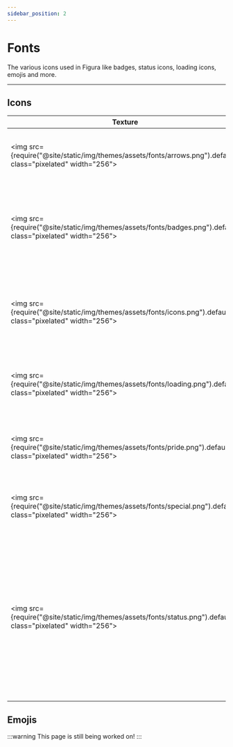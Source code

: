 ```yaml
---
sidebar_position: 2
---
```


# Fonts

The various icons used in Figura like badges, status icons, loading icons, emojis and more.

---

## Icons

| Texture                                                                                                             | File Path                   | Description                                                                                                                                                                          |
| ------------------------------------------------------------------------------------------------------------------- | --------------------------- | ------------------------------------------------------------------------------------------------------------------------------------------------------------------------------------ |
| <img src={require("@site/static/img/themes/assets/fonts/arrows.png").default} class="pixelated" width="256"></img>  | `textures/font/arrows.png`  | Arrow icons that appear in the Figura Settings Menu.                                                                                                                                 |
| <img src={require("@site/static/img/themes/assets/fonts/badges.png").default} class="pixelated" width="256"></img>  | `textures/font/badges.png`  | Badges that appear in chat indicating stuff like errors, warnings, permissions or special roles.                                                                                     |
| <img src={require("@site/static/img/themes/assets/fonts/icons.png").default} class="pixelated" width="256"></img>   | `textures/font/icons.png`   | Icons that appear when making an avatar favorite, in the search bars, and info boxes.                                                                                                |
| <img src={require("@site/static/img/themes/assets/fonts/loading.png").default} class="pixelated" width="256"></img> | `textures/font/loading.png` | A loading icon that appears when an avatar is being loaded.                                                                                                                          |
| <img src={require("@site/static/img/themes/assets/fonts/pride.png").default} class="pixelated" width="256"></img>   | `textures/font/pride.png`   | Pride Figura Icons that can be used in nameplates, chat, and more.                                                                                                                   |
| <img src={require("@site/static/img/themes/assets/fonts/special.png").default} class="pixelated" width="256"></img> | `textures/font/special.png` | An ear icon that appears in the "also try ears" splash text.                                                                                                                         |
| <img src={require("@site/static/img/themes/assets/fonts/status.png").default} class="pixelated" width="256"></img>  | `textures/font/status.png`  | Status icons that appear inside the Figura Menu that indicate the status of various elements of your avatar like file size, textures, scripts and if you are connected to the cloud. |

## Emojis

:::warning
This page is still being worked on!
:::
